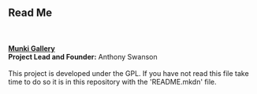 <h2>Read Me</h2>
<br /><br />
<b><u>Munki Gallery</u></b><br />
<b>Project Lead and Founder:</b> Anthony Swanson
<br /><br />
This project is developed under the GPL. If you have not read this file take time
to do so it is in this repository with the 'README.mkdn' file.
